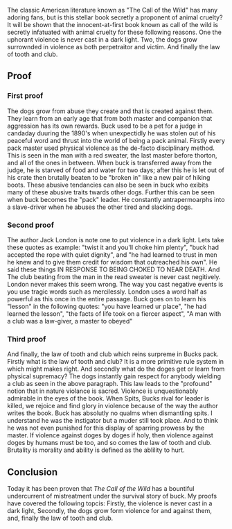 The classic American literature known as "The Call of the Wild" has many adoring fans, but is this stellar book secretly a proponent of animal cruelty? It will be shown that the innocent-at-first book known as call of the wild is secretly infatuated with animal cruelty for these following reasons. One the uphorant violence is never cast in a dark light. Two, the dogs grow surrownded in violence as both perpetraitor and victim. And finally the law of tooth and club.

## Proof

### First proof

The dogs grow from abuse they create and that is created against them. They learn from an early age that from both master and companion that aggression has its own rewards. Buck used to be a pet for a judge in candaday duuring the 1890's when unexpectidly he was stolen out of his peaceful word and thrust into the world of being a pack animal. Firstly every pack master used physical violence as the de-facto disciplinary method. This is seen in the man with a red sweater, the last master before thorton, and all of the ones in between. When buck is transferred away from the judge, he is starved of food and water for two days; after this he is let out of his crate then brutally beaten to be "broken in" like a new pair of hiking boots. These abusive tendancies can also be seen in buck who exibits many of these abusive traits twards other dogs. Further this can be seen when buck becomes the "pack" leader. He constantly antrapermoarphs into a slave-driver when he abuses the other tired and slacking dogs.

### Second proof

The author Jack London is note one to put violence in a dark light. Lets take these quotes as example: "twist it and you'll choke him plenty", "buck had accepted the rope with quiet dignity", and "he had learned to trust in men he knew and to give them credit for wisdom that outreached his own". He said these things IN RESPONSE TO BEING CHOKED TO NEAR DEATH. And  The club beating from the man in the read sweater is never cast negitively. London never makes this seem wrong. The way you cast negative events is you use tragic words such as mercilessly. London uses a word half as powerful as this once in the entire passage. Buck goes on to learn his "lesson" in the following quotes: "you have learned ur place", "he had learned the lesson", "the facts of life took on a fiercer aspect", "A man with a club was a law-giver, a master to obeyed"

### Third proof

And finally, the law of tooth and club which reins surpreme in Bucks pack. Firstly what is the law of tooth and club? It is a more primitive rule system in which might makes right. And secondly what do the doges get or learn from physical supremacy? The dogs instantly gain respect for anybody wielding a club as seen in the above paragraph. This law leads to the "profound" notion that in nature violance is sacred. Violence is unquestionably admirable in the eyes of the book. When Spits, Bucks rival for leader is killed, we rejoice and find glory in violence because of the way the author writes the book. Buck has absolutly no qualms when dismantling spits. I understand he was the instigator but a muder still took place. And to think he was not even punished for this display of sparring prowess by the master. If violence against doges by doges if holy, then violence against doges by humans must be too, and so comes the law of tooth and club. Brutality is morality and ability is defined as the ablility to hurt.

## Conclusion

Today it has been proven that _The Call of the Wild_ has a bountiful undercurrent of mistreatment under the survival story of buck. My proofs have covered the following topcis: Firstly, the violence is never cast in a dark light, Secondly, the dogs grow form violence for and against them, and, finally the law of tooth and club.


